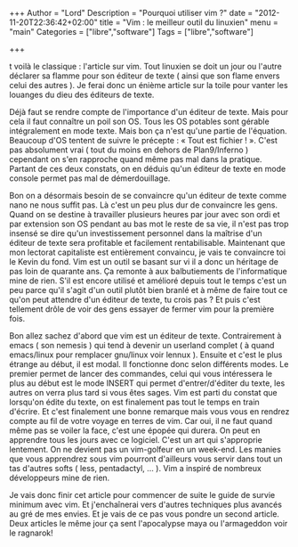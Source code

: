 +++
Author = "Lord"
Description = "Pourquoi utiliser vim ?"
date = "2012-11-20T22:36:42+02:00"
title = "Vim : le meilleur outil du linuxien"
menu = "main"
Categories = ["libre","software"]
Tags = ["libre","software"]

+++

t voilà le classique : l'article sur vim. Tout linuxien se doit un jour ou l'autre déclarer sa flamme pour son éditeur de texte ( ainsi que son flame envers celui des autres ). Je ferai donc un énième article sur la toile pour vanter les louanges du dieu des éditeurs de texte.

Déjà faut se rendre compte de l'importance d'un éditeur de texte. Mais pour cela il faut connaître un poil son OS. Tous les OS potables sont gérable intégralement en mode texte. Mais bon ça n'est qu'une partie de l'équation. Beaucoup d'OS tentent de suivre le précepte : « Tout est fichier ! ». C'est pas absolument vrai ( tout du moins en dehors de Plan9/Inferno ) cependant on s'en rapproche quand même pas mal dans la pratique. Partant de ces deux constats, on en déduis qu'un éditeur de texte en mode console permet pas mal de démerdouillage.

Bon on a désormais besoin de se convaincre qu'un éditeur de texte comme nano ne nous suffit pas. Là c'est un peu plus dur de convaincre les gens. Quand on se destine à travailler plusieurs heures par jour avec son ordi et par extension son OS pendant au bas mot le reste de sa vie, il n'est pas trop insensé se dire qu'un investissement personnel dans la maîtrise d'un éditeur de texte sera profitable et facilement rentabilisable. Maintenant que mon lectorat capitaliste est entièrement convaincu, je vais te convaincre toi le Kevin du fond. Vim est un outil se basant sur vi il a donc un héritage de pas loin de quarante ans. Ça remonte à aux balbutiements de l'informatique mine de rien. S'il est encore utilisé et amélioré depuis tout le temps c'est un peu parce qu'il s'agit d'un outil plutôt bien branlé et à même de faire tout ce qu'on peut attendre d'un éditeur de texte, tu crois pas ? Et puis c'est tellement drôle de voir des gens essayer de fermer vim pour la première fois.

Bon allez sachez d'abord que vim est un éditeur de texte. Contrairement à emacs ( son nemesis ) qui tend à devenir un userland complet ( à quand emacs/linux pour remplacer gnu/linux voir lennux ). Ensuite et c'est le plus étrange au début, il est modal. Il fonctionne donc selon différents modes. Le premier permet de lancer des commandes, celui qui vous intéressera le plus au début est le mode INSERT qui permet d'entrer/d'éditer du texte, les autres on verra plus tard si vous êtes sages. Vim est parti du constat que lorsqu'on édite du texte, on est finalement pas tout le temps en train d'écrire. Et c'est finalement une bonne remarque mais vous vous en rendrez compte au fil de votre voyage en terres de vim. Car oui, il ne faut quand même pas se voiler la face, c'est une épopée qui durera. On peut en apprendre tous les jours avec ce logiciel. C'est un art qui s'approprie lentement. On ne devient pas un vim-golfeur en un week-end. Les manies que vous apprendrez sous vim pourront d'ailleurs vous servir dans tout un tas d'autres softs ( less, pentadactyl, … ). Vim a inspiré de nombreux développeurs mine de rien.

Je vais donc finir cet article pour commencer de suite le guide de survie minimum avec vim. Et j'enchaînerai vers d'autres techniques plus avancés au gré de mes envies. Et je vais de ce pas vous pondre un second article. Deux articles le même jour ça sent l'apocalypse maya ou l'armageddon voir le ragnarok!

